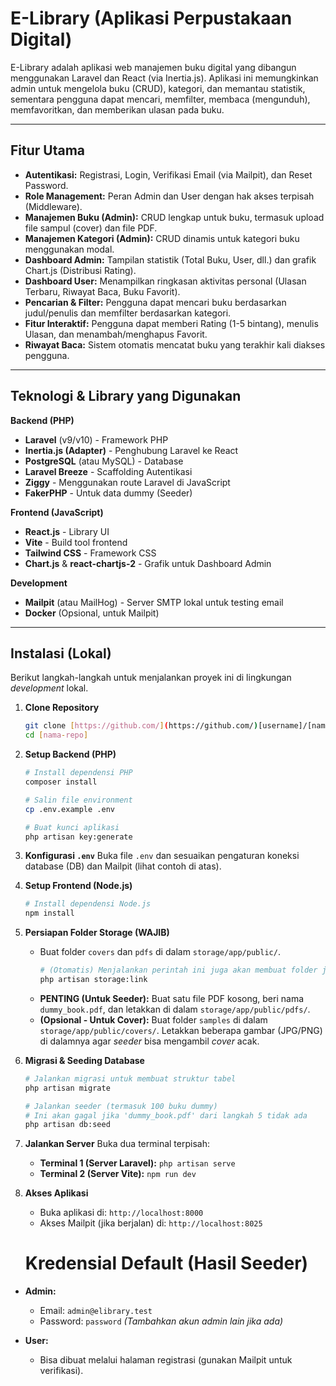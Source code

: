 # E-Library (Aplikasi Perpustakaan Digital)

E-Library adalah aplikasi web manajemen buku digital yang dibangun menggunakan Laravel dan React (via Inertia.js). Aplikasi ini memungkinkan admin untuk mengelola buku (CRUD), kategori, dan memantau statistik, sementara pengguna dapat mencari, memfilter, membaca (mengunduh), memfavoritkan, dan memberikan ulasan pada buku.



---

## Fitur Utama

* **Autentikasi:** Registrasi, Login, Verifikasi Email (via Mailpit), dan Reset Password.
* **Role Management:** Peran Admin dan User dengan hak akses terpisah (Middleware).
* **Manajemen Buku (Admin):** CRUD lengkap untuk buku, termasuk upload file sampul (cover) dan file PDF.
* **Manajemen Kategori (Admin):** CRUD dinamis untuk kategori buku menggunakan modal.
* **Dashboard Admin:** Tampilan statistik (Total Buku, User, dll.) dan grafik Chart.js (Distribusi Rating).
* **Dashboard User:** Menampilkan ringkasan aktivitas personal (Ulasan Terbaru, Riwayat Baca, Buku Favorit).
* **Pencarian & Filter:** Pengguna dapat mencari buku berdasarkan judul/penulis dan memfilter berdasarkan kategori.
* **Fitur Interaktif:** Pengguna dapat memberi Rating (1-5 bintang), menulis Ulasan, dan menambah/menghapus Favorit.
* **Riwayat Baca:** Sistem otomatis mencatat buku yang terakhir kali diakses pengguna.

---

## Teknologi & Library yang Digunakan

**Backend (PHP)**
* **Laravel** (v9/v10) - Framework PHP
* **Inertia.js (Adapter)** - Penghubung Laravel ke React
* **PostgreSQL** (atau MySQL) - Database
* **Laravel Breeze** - Scaffolding Autentikasi
* **Ziggy** - Menggunakan route Laravel di JavaScript
* **FakerPHP** - Untuk data dummy (Seeder)

**Frontend (JavaScript)**
* **React.js** - Library UI
* **Vite** - Build tool frontend
* **Tailwind CSS** - Framework CSS
* **Chart.js** & **react-chartjs-2** - Grafik untuk Dashboard Admin

**Development**
* **Mailpit** (atau MailHog) - Server SMTP lokal untuk testing email
* **Docker** (Opsional, untuk Mailpit)

---

## Instalasi (Lokal)

Berikut langkah-langkah untuk menjalankan proyek ini di lingkungan *development* lokal.

1.  **Clone Repository**
    ```bash
    git clone [https://github.com/](https://github.com/)[username]/[nama-repo].git
    cd [nama-repo]
    ```

2.  **Setup Backend (PHP)**
    ```bash
    # Install dependensi PHP
    composer install
    
    # Salin file environment
    cp .env.example .env
    
    # Buat kunci aplikasi
    php artisan key:generate
    ```

3.  **Konfigurasi `.env`**
    Buka file `.env` dan sesuaikan pengaturan koneksi database (DB) dan Mailpit (lihat contoh di atas).

4.  **Setup Frontend (Node.js)**
    ```bash
    # Install dependensi Node.js
    npm install
    ```

5.  **Persiapan Folder Storage (WAJIB)**
    * Buat folder `covers` dan `pdfs` di dalam `storage/app/public/`.
        ```bash
        # (Otomatis) Menjalankan perintah ini juga akan membuat folder jika belum ada
        php artisan storage:link
        ```
    * **PENTING (Untuk Seeder):** Buat satu file PDF kosong, beri nama `dummy_book.pdf`, dan letakkan di dalam `storage/app/public/pdfs/`.
    * **(Opsional - Untuk Cover):** Buat folder `samples` di dalam `storage/app/public/covers/`. Letakkan beberapa gambar (JPG/PNG) di dalamnya agar *seeder* bisa mengambil *cover* acak.

6.  **Migrasi & Seeding Database**
    ```bash
    # Jalankan migrasi untuk membuat struktur tabel
    php artisan migrate
    
    # Jalankan seeder (termasuk 100 buku dummy)
    # Ini akan gagal jika 'dummy_book.pdf' dari langkah 5 tidak ada
    php artisan db:seed
    ```

7.  **Jalankan Server**
    Buka dua terminal terpisah:
    * **Terminal 1 (Server Laravel):** `php artisan serve`
    * **Terminal 2 (Server Vite):** `npm run dev`

8.  **Akses Aplikasi**
    * Buka aplikasi di: `http://localhost:8000`
    * Akses Mailpit (jika berjalan) di: `http://localhost:8025`

    # Kredensial Default (Hasil Seeder)

* **Admin:**
    * Email: `admin@elibrary.test`
    * Password: `password`
    *(Tambahkan akun admin lain jika ada)*

* **User:**
    * Bisa dibuat melalui halaman registrasi (gunakan Mailpit untuk verifikasi).